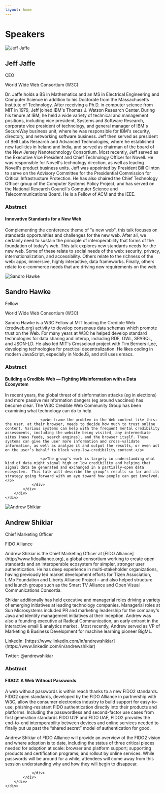 ```yaml
---
layout: home
---
```


# Speakers

<section class="speaker" id="jeff">
	<div class="container-md">
		<div class="flex">
			<div class="col-1">
				<div class="profile-picture">
					<picture>
						<img alt="Jeff Jaffe" src="assets/images/Jeff-Jaffe.jpg">
					</picture>
				</div>
			</div>
			<div class="col-2">
				<div class="basic">
					<h2 class="name">Jeff Jaffe</h2>
					<p class="speaker-title">CEO</p>
					<p class="speaker-detail">World Wide Web Consortium (W3C)</p>
				</div>
				<div class="biography">
					<p>Dr. Jaffe holds a BS in Mathematics and an MS in Electrical Engineering and Computer Science in addition to his Doctorate from the Massachusetts Institute of Technology. After receiving a Ph.D. in computer science from MIT in 1979, Jeff joined IBM's Thomas J. Watson Research Center. During his tenure at IBM, he held a wide variety of technical and management positions, including vice president, Systems and Software Research, corporate vice president of technology, and general manager of IBM's SecureWay business unit, where he was responsible for IBM's security, directory, and networking software business. Jeff then served as president of Bell Labs Research and Advanced Technologies, where he established new facilities in Ireland and India, and served as chairman of the board of the New Jersey Nanotechnology Consortium. Most recently, Jeff served as the Executive Vice President and Chief Technology Officer for Novell. He was responsible for Novell's technology direction, as well as leading Novell's product business units. Jeff was appointed by President Bill Clinton to serve on the Advisory Committee for the Presidential Commission for Critical Infrastructure Protection. He has also chaired the Chief Technology Officer group of the Computer Systems Policy Project, and has served on the National Research Council's Computer Science and Telecommunications Board. He is a Fellow of ACM and the IEEE.</p>
				</div>
				<div class="speaker-abstract">
					<h3>Abstract</h3>
					<h4>Innovative Standards for a New Web</h4>
					<p>Complementing the conference theme of "a new web", this talk focuses on standards opportunities and challenges for the new web.  After all, we certainly need to sustain the principle of interoperability that forms of the foundation of today's web. This talk explores new standards needs for the new web.  Some of these relate to social needs of the web: security, privacy, internationalization, and accessibility.  Others relate to the richness of the web: apps, immersive, highly interactive, data frameworks.  Finally, others relate to e-commerce needs that are driving new requirements on the web.</p>
				</div>
			</div>
		</div>
	</div>
</section>

<section class="speaker" id="sandro">
	<div class="container-md">
		<div class="flex">
			<div class="col-1">
				<div class="profile-picture">
					<picture>
						<img alt="Sandro Hawke" src="assets/images/Sandro-Hawke.jpg">
					</picture>
				</div>
			</div>
			<div class="col-2">
				<div class="basic">
					<h2 class="name">Sandro Hawke</h2>
					<p class="speaker-title">Fellow</p>
					<p class="speaker-detail">World Wide Web Consortium (W3C)</p>
				</div>
				<div class="biography">
					<p>Sandro Hawke is a W3C Fellow at MIT leading the Credible Web (credweb.org) activity to develop consensus data schemas which promote trust on the Web. For many years at W3C he helped develop standard technologies for data sharing and interop, including RDF, OWL, SPARQL, and JSON-LD. He also led MIT's Crosscloud project with Tim Berners-Lee, developing technologies for practical decentralization. He likes coding in modern JavaScript, especially in NodeJS, and still uses emacs.
</p>
				</div>
				<div class="speaker-abstract">
					<h3>Abstract</h3>
					<h4>Building a Credible Web — Fighting Misinformation with a Data Ecosystem</h4>
					<p>In recent years, the global threat of disinformation attacks (eg in elections) and more passive misinformation dangers (eg around vaccines) has become clear. The W3C Credible Web Community Group has been examining what technology can do to help.</p>

					<p>We frame the problem in the Web context like this: the user, at their browser, needs to decide how much to trust online content. Various systems can help with the frequent mental credibility assessments, including the website being visited, any intermediate sites (news feeds, search engines), and the browser itself. These systems can give the user more information and cross-validate information, as well as analyze it and output the results, or even act on the user’s behalf to block very-low-credibility content.</p>

					<p>The group’s work is largely in understanding what kind of data might signal high or low credibility and helping that signal data be generated and exchanged in a partially-open data ecosystem.  This talk will describe the group’s results so far and its strategy going forward with an eye toward how people can get involved.</p>
				</div>
			</div>
		</div>
	</div>
</section>


<section class="speaker" id="andrew">
	<div class="container-md">
		<div class="flex">
			<div class="col-1">
				<div class="profile-picture">
					<picture>
						<img alt="Andrew Shikiar" src="assets/images/Andrew-Shikiar.jpg">
					</picture>
				</div>
			</div>
			<div class="col-2">
				<div class="basic">
					<h2 class="name">Andrew Shikiar</h2>
					<p class="speaker-title">Chief Marketing Officer</p>
					<p class="speaker-detail">FIDO Alliance</p>
				</div>
				<div class="biography">
					<p>Andrew Shikiar is the Chief Marketing Officer at [FIDO Alliance](http://www.fidoalliance.org), a global consortium working to create open standards and an interoperable ecosystem for simpler, stronger user authentication.  He has deep experience in multi-stakeholder organizations, having previously led market development efforts for Tizen Association, LiMo Foundation and Liberty Alliance Project – and also helped structure and launch groups such as the Smart TV Alliance and Open Visual Communications Consortia. </p>
					<p>Shikiar additionally has held executive and managerial roles driving a variety of emerging initiatives at leading technology companies. Managerial roles at Sun Microsystems included PR and marketing leadership for the company's Java and identity management initiatives at their inception. Andrew was also a founding executive at Radical Communication, an early entrant in the interactive email & analytics market . Most recently, Andrew served as VP of Marketing & Business Development for machine learning pioneer BigML.</p>
					<p>
						LinkedIn: [https://www.linkedin.com/in/andrewshikiar](https://www.linkedin.com/in/andrewshikiar)
					</p>
					<p>Twtter: @andrewshikiar
				</div>
				<div class="speaker-abstract">
					<h3>Abstract</h3>
					<h4>FIDO2: A Web Without Passwords</h4>
					<p>A web without passwords is within reach thanks to a new FIDO2 standards. FIDO2 open standards, developed by the FIDO Alliance in partnership with W3C, allow the consumer electronics industry to build support for easy-to-use, phishing-resistant FIDO authentication directly into their products and platforms. Including the passwordless and second-factor use cases from first generation standards FIDO U2F and FIDO UAF, FIDO2 provides the end-to-end interoperability between devices and online services needed to finally put us past the “shared secret” model of authentication for good.</p>
					<p>Andrew Shikiar of FIDO Alliance will provide an overview of the FIDO2 vision and where adoption is to date, including the status of three critical pieces needed for adoption at scale: browser and platform support; supporting products and certification programs; and rollout by online services. While passwords will be around for a while, attendees will come away from this session understanding why and how they will begin to disappear.</p>

				</div>
			</div>
		</div>
	</div>
</section>
